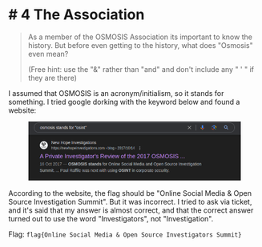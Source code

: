 # # 4 The Association

> As a member of the OSMOSIS Association its important to know the history. But before even getting to the history, what does "Osmosis" even mean?
>
> (Free hint: use the "&" rather than "and" and don't include any " ' " if they are there)

I assumed that OSMOSIS is an acronym/initialism, so it stands for something. I tried google dorking with the keyword below and found a website:

<figure><img src="../../../.gitbook/assets/image (2) (1) (1) (1) (1) (1) (1).png" alt=""><figcaption></figcaption></figure>

According to the website, the flag should be "Online Social Media & Open Source Investigation Summit". But it was incorrect. I tried to ask via ticket, and it's said that my answer is almost correct, and that the correct answer turned out to use the word "Investigators", not "Investigation".

Flag: `flag{Online Social Media & Open Source Investigators Summit}`
